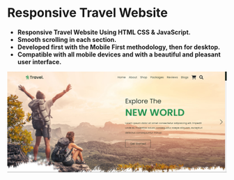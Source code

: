 # Responsive Travel Website
- **Responsive Travel Website Using HTML CSS & JavaScript.**
- **Smooth scrolling in each section.**
- **Developed first with the Mobile First methodology, then for desktop.**
- **Compatible with all mobile devices and with a beautiful and pleasant user interface.**



![Website Image](/images/website.png)
